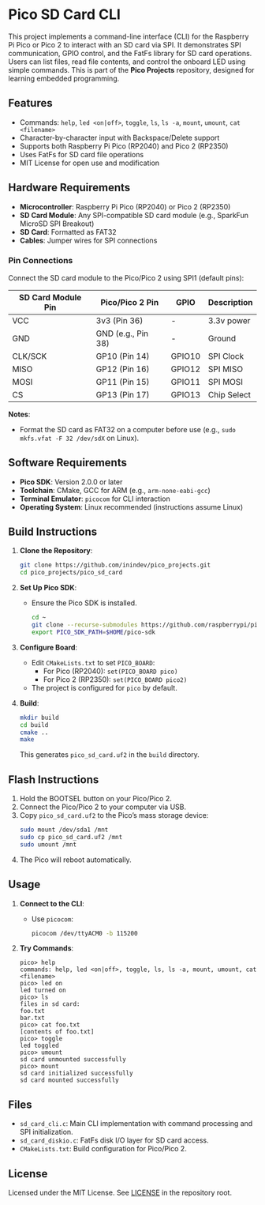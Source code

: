 # Pico SD Card CLI

This project implements a command-line interface (CLI) for the Raspberry Pi Pico or Pico 2 to interact with an SD card via SPI. It demonstrates SPI communication, GPIO control, and the FatFs library for SD card operations. Users can list files, read file contents, and control the onboard LED using simple commands. This is part of the **Pico Projects** repository, designed for learning embedded programming.

## Features
- Commands: `help`, `led <on|off>`, `toggle`, `ls`, `ls -a`, `mount`, `umount`, `cat <filename>`
- Character-by-character input with Backspace/Delete support
- Supports both Raspberry Pi Pico (RP2040) and Pico 2 (RP2350)
- Uses FatFs for SD card file operations
- MIT License for open use and modification

## Hardware Requirements
- **Microcontroller**: Raspberry Pi Pico (RP2040) or Pico 2 (RP2350)
- **SD Card Module**: Any SPI-compatible SD card module (e.g., SparkFun MicroSD SPI Breakout)
- **SD Card**: Formatted as FAT32
- **Cables**: Jumper wires for SPI connections

### Pin Connections
Connect the SD card module to the Pico/Pico 2 using SPI1 (default pins):

| SD Card Module Pin | Pico/Pico 2 Pin    | GPIO   | Description |
|--------------------|--------------------|--------|-------------|
| VCC                | 3v3 (Pin 36)       | -      | 3.3v power  |
| GND                | GND (e.g., Pin 38) | -      | Ground      |
| CLK/SCK            | GP10 (Pin 14)      | GPIO10 | SPI Clock   |
| MISO               | GP12 (Pin 16)      | GPIO12 | SPI MISO    |
| MOSI               | GP11 (Pin 15)      | GPIO11 | SPI MOSI    |
| CS                 | GP13 (Pin 17)      | GPIO13 | Chip Select |

**Notes**:
- Format the SD card as FAT32 on a computer before use (e.g., `sudo mkfs.vfat -F 32 /dev/sdX` on Linux).

## Software Requirements
- **Pico SDK**: Version 2.0.0 or later
- **Toolchain**: CMake, GCC for ARM (e.g., `arm-none-eabi-gcc`)
- **Terminal Emulator**: `picocom` for CLI interaction
- **Operating System**: Linux recommended (instructions assume Linux)

## Build Instructions
1. **Clone the Repository**:
   ```bash
   git clone https://github.com/inindev/pico_projects.git
   cd pico_projects/pico_sd_card
   ```

2. **Set Up Pico SDK**:
   - Ensure the Pico SDK is installed.
     ```bash
     cd ~
     git clone --recurse-submodules https://github.com/raspberrypi/pico-sdk.git
     export PICO_SDK_PATH=$HOME/pico-sdk
     ```

3. **Configure Board**:
   - Edit `CMakeLists.txt` to set `PICO_BOARD`:
     - For Pico (RP2040): `set(PICO_BOARD pico)`
     - For Pico 2 (RP2350): `set(PICO_BOARD pico2)`
   - The project is configured for `pico` by default.

4. **Build**:
   ```bash
   mkdir build
   cd build
   cmake ..
   make
   ```
   This generates `pico_sd_card.uf2` in the `build` directory.

## Flash Instructions
1. Hold the BOOTSEL button on your Pico/Pico 2.
2. Connect the Pico/Pico 2 to your computer via USB.
3. Copy `pico_sd_card.uf2` to the Pico’s mass storage device:
   ```bash
   sudo mount /dev/sda1 /mnt
   sudo cp pico_sd_card.uf2 /mnt
   sudo umount /mnt
   ```
4. The Pico will reboot automatically.

## Usage
1. **Connect to the CLI**:
   - Use `picocom`:
     ```bash
     picocom /dev/ttyACM0 -b 115200
     ```

2. **Try Commands**:
   ```
   pico> help
   commands: help, led <on|off>, toggle, ls, ls -a, mount, umount, cat <filename>
   pico> led on
   led turned on
   pico> ls
   files in sd card:
   foo.txt
   bar.txt
   pico> cat foo.txt
   [contents of foo.txt]
   pico> toggle
   led toggled
   pico> umount
   sd card unmounted successfully
   pico> mount
   sd card initialized successfully
   sd card mounted successfully
   ```

## Files
- `sd_card_cli.c`: Main CLI implementation with command processing and SPI initialization.
- `sd_card_diskio.c`: FatFs disk I/O layer for SD card access.
- `CMakeLists.txt`: Build configuration for Pico/Pico 2.

## License
Licensed under the MIT License. See [LICENSE](../../LICENSE) in the repository root.
